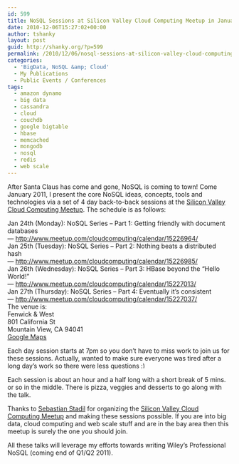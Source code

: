 ```yaml
---
id: 599
title: NoSQL Sessions at Silicon Valley Cloud Computing Meetup in January 2011
date: 2010-12-06T15:27:02+00:00
author: tshanky
layout: post
guid: http://shanky.org/?p=599
permalink: /2010/12/06/nosql-sessions-at-silicon-valley-cloud-computing-meetup-in-january-2011/
categories:
  - 'BigData, NoSQL &amp; Cloud'
  - My Publications
  - Public Events / Conferences
tags:
  - amazon dynamo
  - big data
  - cassandra
  - cloud
  - couchdb
  - google bigtable
  - hbase
  - memcached
  - mongodb
  - nosql
  - redis
  - web scale
---
```

After Santa Claus has come and gone, NoSQL is coming to town! Come January 2011, I present the core NoSQL ideas, concepts, tools and technologies via a set of 4 day back-to-back sessions at the <a title="Silicon Valley Cloud Computing Meetup" href="http://www.meetup.com/cloudcomputing/" target="_blank">Silicon Valley Cloud Computing Meetup</a>. The schedule is as follows:

<div>
  Jan 24th (Monday): NoSQL Series &#8211; Part 1: Getting friendly with document databases
</div>

<div>
  &#8212; <a title="NoSQL Series - Part 1: Getting friendly with document databases" href="http://www.meetup.com/cloudcomputing/calendar/15226964/" target="_blank">http://www.meetup.com/cloudcomputing/calendar/15226964/</a>
</div>

<div>
  Jan 25th (Tuesday): NoSQL Series &#8211; Part 2: Nothing beats a distributed hash
</div>

<div>
  &#8212; <a title="NoSQL Series - Part 2: Nothing beats a distributed" href="http://www.meetup.com/cloudcomputing/calendar/15226985/" target="_blank">http://www.meetup.com/cloudcomputing/calendar/15226985/</a>
</div>

<div>
  Jan 26th (Wednesday): NoSQL Series &#8211; Part 3: HBase beyond the &#8220;Hello World!&#8221;
</div>

<div>
  &#8212; <a title="NoSQL Series - Part 3: HBase beyond the &quot;Hello World!&quot;" href="http://www.meetup.com/cloudcomputing/calendar/15227013/" target="_blank">http://www.meetup.com/cloudcomputing/calendar/15227013/</a>
</div>

<div>
  Jan 27th (Thursday): NoSQL Series &#8211; Part 4: Eventually it&#8217;s consistent
</div>

<div>
  &#8212; <a title="NoSQL Series - Part 4: Eventually it's consistent" href="http://www.meetup.com/cloudcomputing/calendar/15227037/" target="_blank">http://www.meetup.com/cloudcomputing/calendar/15227037/</a>
</div>

<div>
  The venue is:
</div>

<div>
  Fenwick & West
</div>

<div>
  801 California St
</div>

<div>
  Mountain View, CA 94041
</div>

<div>
  <a title="Fenwick & West, 801 California St, Mountain View, CA 94041" href="http://goo.gl/maps/Zr2P" target="_blank">Google Maps</a>
</div>

Each day session starts at 7pm so you don&#8217;t have to miss work to join us for these sessions. Actually, wanted to make sure everyone was tired after a long day&#8217;s work so there were less questions <img src="http://shanky.org/wp-includes/images/smilies/simple-smile.png" alt=":)" class="wp-smiley" style="height: 1em; max-height: 1em;" />

Each session is about an hour and a half long with a short break of 5 mins. or so in the middle. There is pizza, veggies and desserts to go along with the talk.

Thanks to <a title="Sebastian Stadil" href="http://twitter.com/#!/sebastianstadil" target="_blank">Sebastian Stadil</a> for organizing the <a title="Silicon Valley Cloud Computing Meetup" href="http://www.meetup.com/cloudcomputing/" target="_blank">Silicon Valley Cloud Computing Meetup</a> and making these sessions possible. If you are into big data, cloud computing and web scale stuff and are in the bay area then this meetup is surely the one you should join.

All these talks will leverage my efforts towards writing Wiley&#8217;s Professional NoSQL (coming end of Q1/Q2 2011).
